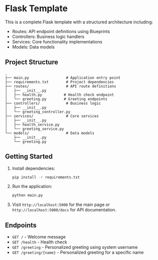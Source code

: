 # Flask Template

This is a complete Flask template with a structured architecture including:

- Routes: API endpoint definitions using Blueprints
- Controllers: Business logic handlers
- Services: Core functionality implementations
- Models: Data models

## Project Structure

```
.
├── main.py                 # Application entry point
├── requirements.txt        # Project dependencies
├── routes/                 # API route definitions
│   ├── __init__.py
│   ├── health.py          # Health check endpoint
│   └── greeting.py        # Greeting endpoints
├── controllers/            # Business logic
│   ├── __init__.py
│   └── greeting_controller.py
├── services/               # Core services
│   ├── __init__.py
│   ├── health_service.py
│   └── greeting_service.py
└── models/                 # Data models
    ├── __init__.py
    └── greeting.py
```

## Getting Started

1. Install dependencies:
   ```bash
   pip install -r requirements.txt
   ```

2. Run the application:
   ```bash
   python main.py
   ```

3. Visit `http://localhost:5000` for the main page or `http://localhost:5000/docs` for API documentation.

## Endpoints

- `GET /` - Welcome message
- `GET /health` - Health check
- `GET /greeting` - Personalized greeting using system username
- `GET /greeting/{name}` - Personalized greeting for a specific name